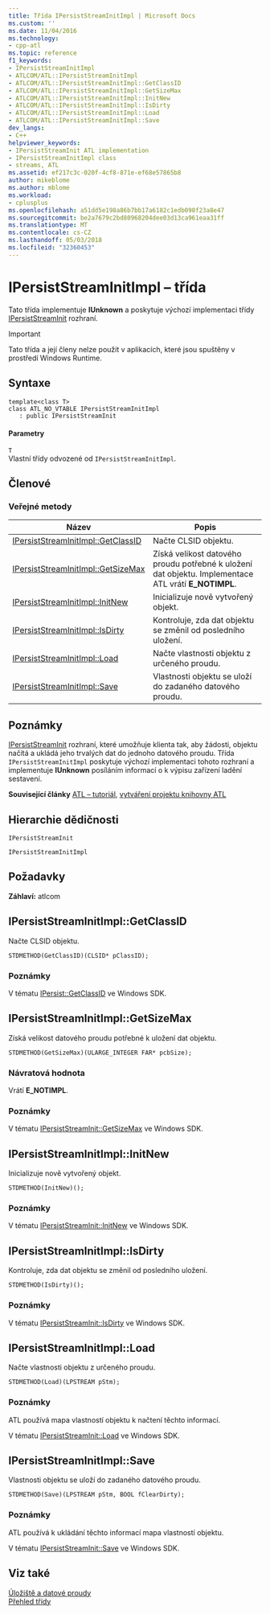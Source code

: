 ```yaml
---
title: Třída IPersistStreamInitImpl | Microsoft Docs
ms.custom: ''
ms.date: 11/04/2016
ms.technology:
- cpp-atl
ms.topic: reference
f1_keywords:
- IPersistStreamInitImpl
- ATLCOM/ATL::IPersistStreamInitImpl
- ATLCOM/ATL::IPersistStreamInitImpl::GetClassID
- ATLCOM/ATL::IPersistStreamInitImpl::GetSizeMax
- ATLCOM/ATL::IPersistStreamInitImpl::InitNew
- ATLCOM/ATL::IPersistStreamInitImpl::IsDirty
- ATLCOM/ATL::IPersistStreamInitImpl::Load
- ATLCOM/ATL::IPersistStreamInitImpl::Save
dev_langs:
- C++
helpviewer_keywords:
- IPersistStreamInit ATL implementation
- IPersistStreamInitImpl class
- streams, ATL
ms.assetid: ef217c3c-020f-4cf8-871e-ef68e57865b8
author: mikeblome
ms.author: mblome
ms.workload:
- cplusplus
ms.openlocfilehash: a51dd5e198a86b7bb17a6182c1edb098f23a8e47
ms.sourcegitcommit: be2a7679c2bd80968204dee03d13ca961eaa31ff
ms.translationtype: MT
ms.contentlocale: cs-CZ
ms.lasthandoff: 05/03/2018
ms.locfileid: "32360453"
---
```

# <a name="ipersiststreaminitimpl-class"></a>IPersistStreamInitImpl – třída
Tato třída implementuje **IUnknown** a poskytuje výchozí implementaci třídy [IPersistStreamInit](http://msdn.microsoft.com/library/windows/desktop/ms682273) rozhraní.  
  
> [!IMPORTANT]
>  Tato třída a její členy nelze použít v aplikacích, které jsou spuštěny v prostředí Windows Runtime.  
  
## <a name="syntax"></a>Syntaxe  
  
```
template<class T>  
class ATL_NO_VTABLE IPersistStreamInitImpl 
   : public IPersistStreamInit
```  
  
#### <a name="parameters"></a>Parametry  
 `T`  
 Vlastní třídy odvozené od `IPersistStreamInitImpl`.  
  
## <a name="members"></a>Členové  
  
### <a name="public-methods"></a>Veřejné metody  
  
|Název|Popis|  
|----------|-----------------|  
|[IPersistStreamInitImpl::GetClassID](#getclassid)|Načte CLSID objektu.|  
|[IPersistStreamInitImpl::GetSizeMax](#getsizemax)|Získá velikost datového proudu potřebné k uložení dat objektu. Implementace ATL vrátí **E_NOTIMPL**.|  
|[IPersistStreamInitImpl::InitNew](#initnew)|Inicializuje nově vytvořený objekt.|  
|[IPersistStreamInitImpl::IsDirty](#isdirty)|Kontroluje, zda dat objektu se změnil od posledního uložení.|  
|[IPersistStreamInitImpl::Load](#load)|Načte vlastnosti objektu z určeného proudu.|  
|[IPersistStreamInitImpl::Save](#save)|Vlastnosti objektu se uloží do zadaného datového proudu.|  
  
## <a name="remarks"></a>Poznámky  
 [IPersistStreamInit](http://msdn.microsoft.com/library/windows/desktop/ms682273) rozhraní, které umožňuje klienta tak, aby žádosti, objektu načítá a ukládá jeho trvalých dat do jednoho datového proudu. Třída `IPersistStreamInitImpl` poskytuje výchozí implementaci tohoto rozhraní a implementuje **IUnknown** posíláním informací o k výpisu zařízení ladění sestavení.  
  
 **Související články** [ATL – tutoriál](../../atl/active-template-library-atl-tutorial.md), [vytváření projektu knihovny ATL](../../atl/reference/creating-an-atl-project.md)  
  
## <a name="inheritance-hierarchy"></a>Hierarchie dědičnosti  
 `IPersistStreamInit`  
  
 `IPersistStreamInitImpl`  
  
## <a name="requirements"></a>Požadavky  
 **Záhlaví:** atlcom  
  
##  <a name="getclassid"></a>  IPersistStreamInitImpl::GetClassID  
 Načte CLSID objektu.  
  
```
STDMETHOD(GetClassID)(CLSID* pClassID);
```  
  
### <a name="remarks"></a>Poznámky  
 V tématu [IPersist::GetClassID](http://msdn.microsoft.com/library/windows/desktop/ms688664) ve Windows SDK.  
  
##  <a name="getsizemax"></a>  IPersistStreamInitImpl::GetSizeMax  
 Získá velikost datového proudu potřebné k uložení dat objektu.  
  
```
STDMETHOD(GetSizeMax)(ULARGE_INTEGER FAR* pcbSize);
```  
  
### <a name="return-value"></a>Návratová hodnota  
 Vrátí **E_NOTIMPL**.  
  
### <a name="remarks"></a>Poznámky  
 V tématu [IPersistStreamInit::GetSizeMax](http://msdn.microsoft.com/library/windows/desktop/ms687287) ve Windows SDK.  
  
##  <a name="initnew"></a>  IPersistStreamInitImpl::InitNew  
 Inicializuje nově vytvořený objekt.  
  
```
STDMETHOD(InitNew)();
```  
  
### <a name="remarks"></a>Poznámky  
 V tématu [IPersistStreamInit::InitNew](http://msdn.microsoft.com/library/windows/desktop/ms690234) ve Windows SDK.  
  
##  <a name="isdirty"></a>  IPersistStreamInitImpl::IsDirty  
 Kontroluje, zda dat objektu se změnil od posledního uložení.  
  
```
STDMETHOD(IsDirty)();
```  
  
### <a name="remarks"></a>Poznámky  
 V tématu [IPersistStreamInit::IsDirty](http://msdn.microsoft.com/library/windows/desktop/ms680092) ve Windows SDK.  
  
##  <a name="load"></a>  IPersistStreamInitImpl::Load  
 Načte vlastnosti objektu z určeného proudu.  
  
```
STDMETHOD(Load)(LPSTREAM pStm);
```  
  
### <a name="remarks"></a>Poznámky  
 ATL používá mapa vlastností objektu k načtení těchto informací.  
  
 V tématu [IPersistStreamInit::Load](http://msdn.microsoft.com/library/windows/desktop/ms680730) ve Windows SDK.  
  
##  <a name="save"></a>  IPersistStreamInitImpl::Save  
 Vlastnosti objektu se uloží do zadaného datového proudu.  
  
```
STDMETHOD(Save)(LPSTREAM pStm, BOOL fClearDirty);
```  
  
### <a name="remarks"></a>Poznámky  
 ATL používá k ukládání těchto informací mapa vlastností objektu.  
  
 V tématu [IPersistStreamInit::Save](http://msdn.microsoft.com/library/windows/desktop/ms694439) ve Windows SDK.  
  
## <a name="see-also"></a>Viz také  
 [Úložiště a datové proudy](http://msdn.microsoft.com/library/windows/desktop/aa380352)   
 [Přehled třídy](../../atl/atl-class-overview.md)
